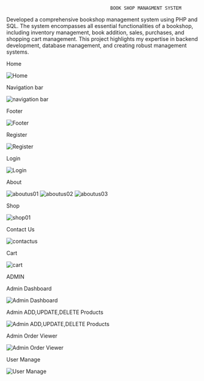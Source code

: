                                          BOOK SHOP MANAGMENT SYSTEM
Developed a comprehensive bookshop management system using PHP and SQL. The system encompasses all essential functionalities of a bookshop, including inventory management, book addition, sales, purchases, and shopping cart management. This project highlights my expertise in backend development, database management, and creating robust management systems.


Home

![Home](https://github.com/user-attachments/assets/f57ccb26-f844-4e09-b3d7-d5b8767c1836)

Navigation bar

![navigation bar](https://github.com/user-attachments/assets/6cb9ecc0-b67e-488b-a101-e46b5772c539)

Footer

![Footer](https://github.com/user-attachments/assets/cde4541a-16a5-4ea7-84c5-b2f48e0837eb)

Register

![Register](https://github.com/user-attachments/assets/bacd3708-0e37-4f1d-b1ef-81d457c187d2)

Login

![Login](https://github.com/user-attachments/assets/5d044e78-7dd0-4bf2-ba31-ef686f451d34)

About

![aboutus01](https://github.com/user-attachments/assets/b053ff69-1d47-42db-81c8-f9ce37d14c00)
![aboutus02](https://github.com/user-attachments/assets/fe1b7589-918c-4d19-b8b1-703fcdf8ff1d)
![aboutus03](https://github.com/user-attachments/assets/6b430485-bc8c-4ece-8a90-8250a18b223f)

Shop

![shop01](https://github.com/user-attachments/assets/2a7e7732-ef2f-4919-9b7a-5666175db9ef)

Contact Us

![contactus](https://github.com/user-attachments/assets/4806992a-ab11-45b7-8602-66d001fd4838)

Cart

![cart](https://github.com/user-attachments/assets/eecdb50c-d48d-458f-a73c-466be8844712)


ADMIN 

Admin Dashboard

![Admin Dashboard](https://github.com/user-attachments/assets/d9c81694-f1aa-4fcf-b0f2-c551570703a8)

Admin ADD,UPDATE,DELETE Products

![Admin ADD,UPDATE,DELETE Products](https://github.com/user-attachments/assets/0d3944b4-2ac0-4fba-a61b-da1dd18aadf4)

Admin Order Viewer

![Admin Order Viewer](https://github.com/user-attachments/assets/4fb53557-c3ef-4077-8300-8127b967634b)

User Manage

![User Manage](https://github.com/user-attachments/assets/1812aace-c4bf-42c2-a900-bcb3a8e3aec5)

